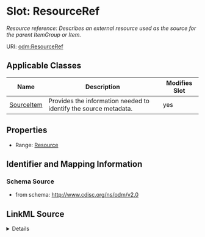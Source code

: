 # Slot: ResourceRef


_Resource reference: Describes an external resource used as the source for the parent ItemGroup or Item._



URI: [odm:ResourceRef](http://www.cdisc.org/ns/odm/v2.0/ResourceRef)



<!-- no inheritance hierarchy -->




## Applicable Classes

| Name | Description | Modifies Slot |
| --- | --- | --- |
[SourceItem](SourceItem.md) | Provides the information needed to identify the source metadata. |  yes  |







## Properties

* Range: [Resource](Resource.md)





## Identifier and Mapping Information







### Schema Source


* from schema: http://www.cdisc.org/ns/odm/v2.0




## LinkML Source

<details>
```yaml
name: ResourceRef
description: 'Resource reference: Describes an external resource used as the source
  for the parent ItemGroup or Item.'
from_schema: http://www.cdisc.org/ns/odm/v2.0
rank: 1000
identifier: false
alias: ResourceRef
domain_of:
- SourceItem
range: Resource

```
</details>